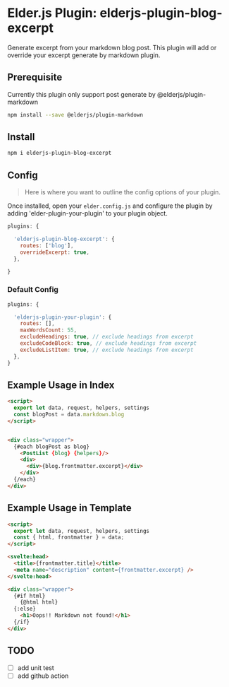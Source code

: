 # Elder.js Plugin: elderjs-plugin-blog-excerpt

Generate excerpt from your markdown blog post. This plugin will add or override your excerpt generate by markdown plugin.

## Prerequisite

Currently this plugin only support post generate by @elderjs/plugin-markdown

```bash
npm install --save @elderjs/plugin-markdown
```

## Install

```bash
npm i elderjs-plugin-blog-excerpt
```

## Config

> Here is where you want to outline the config options of your plugin.

Once installed, open your `elder.config.js` and configure the plugin by adding 'elder-plugin-your-plugin' to your plugin object.

```javascript
plugins: {

  'elderjs-plugin-blog-excerpt': {
    routes: ['blog'],
    overrideExcerpt: true,
  },

}
```

### Default Config

```js
plugins: {

  'elderjs-plugin-your-plugin': {
    routes: [],
    maxWordsCount: 55,
    excludeHeadings: true, // exclude headings from excerpt
    excludeCodeBlock: true, // exclude headings from excerpt
    excludeListItem: true, // exclude headings from excerpt
  },
}
```

## Example Usage in Index

```html
<script>
  export let data, request, helpers, settings
  const blogPost = data.markdown.blog
</script>


<div class="wrapper">
  {#each blogPost as blog}
    <PostList {blog} {helpers}/>
    <div>
      <div>{blog.frontmatter.excerpt}</div>
    </div>
  {/each}
</div>
```

## Example Usage in Template

```html
<script>
  export let data, request, helpers, settings
  const { html, frontmatter } = data;
</script>

<svelte:head>
  <title>{frontmatter.title}</title>
  <meta name="description" content={frontmatter.excerpt} />
</svelte:head>

<div class="wrapper">
  {#if html}
    {@html html}
  {:else}
    <h1>Oops!! Markdown not found!</h1>
  {/if}
</div>
```

## TODO
- [ ] add unit test
- [ ] add github action
